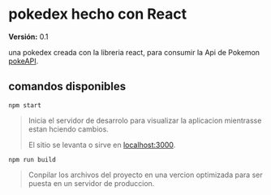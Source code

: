 # pokedex hecho con React


**Versión:** 0.1

una pokedex creada con la libreria react, para consumir la Api de Pokemon [pokeAPI](https://pokeapi.co/).

## comandos disponibles 

`npm start`

>Inicia el servidor de desarrolo para visualizar la aplicacion mientrasse estan hciendo cambios.
>
>El sitio se levanta o sirve en [localhost:3000](http://localhost:3000/). 

`npm run build`

>Conpilar los archivos del proyecto en una vercion optimizada para ser puesta en un servidor de produccion.

